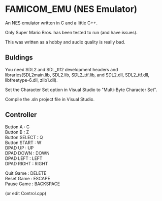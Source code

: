 # FAMICOM_EMU (NES Emulator)

An NES emulator written in C and a little C++.

Only Super Mario Bros. has been tested to run (and have issues).

This was written as a hobby and audio quality is really bad.

## Buldings

You need SDL2 and SDL_ttf2 development headers and libraries(SDL2main.lib, SDL2.lib, SDL2_ttf.lib, and SDL2.dll, SDL2_ttf.dll, libfreetype-6.dll, zlib1.dll).

Set the Character Set option in Visual Studio to "Multi-Byte Character Set".

Compile the .sln project file in Visual Studio.

## Controller

Button A : C  
Button B : Z  
Button SELECT : Q  
Button START : W  
DPAD UP : UP  
DPAD DOWN : DOWN  
DPAD LEFT : LEFT  
DPAD RIGHT : RIGHT  

Quit Game : DELETE  
Reset Game : ESCAPE  
Pause Game : BACKSPACE  

(or edit Control.cpp)
